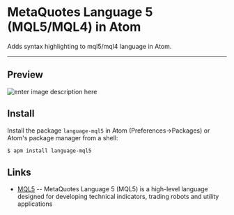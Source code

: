 MetaQuotes Language 5 (MQL5/MQL4) in Atom
===================

Adds syntax highlighting to mql5/mql4 language in Atom.

----------

Preview
---------
![enter image description here](https://scontent.fbkk2-3.fna.fbcdn.net/v/t1.0-9/15665630_1226794504052490_5128584426870488687_n.jpg?oh=6c039446b4bfb072d8cebe86ab35ed8e&oe=58E1F470)

## Install

Install the package `language-mql5` in Atom (Preferences->Packages) or Atom's package manager from a shell:

```bash
$ apm install language-mql5
```
## Links

* [MQL5](https://www.mql5.com/) -- MetaQuotes Language 5 (MQL5) is a high-level language designed for developing technical indicators, trading robots and utility applications
